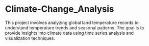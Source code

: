 # Climate-Change_Analysis
This project involves analyzing global land temperature records to understand temperature trends and seasonal patterns. The goal is to provide insights into climate data using time series analysis and visualization techniques.  
